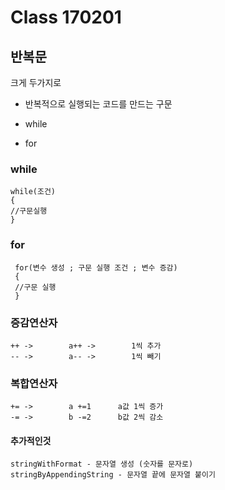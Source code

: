 # Class 170201


## 반복문

크게 두가지로

* 반복적으로 실행되는 코드를 만드는 구문

* while
* for




### while
```
while(조건)
{
//구문실행
}
```

### for

```
 for(변수 생성 ; 구문 실행 조건 ; 변수 증감)
 {
 //구문 실행
 }
```
 

 
### 증감연산자
```
++ ->        a++ ->        1씩 추가
-- ->        a-- ->        1씩 빼기
```
### 복합연산자
```
+= ->        a +=1      a값 1씩 증가
-= ->        b -=2      b값 2씩 감소
```


#### 추가적인것
````
stringWithFormat - 문자열 생성 (숫자를 문자로)
stringByAppendingString - 문자열 끝에 문자열 붙이기
````